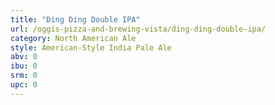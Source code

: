 ```yaml
---
title: "Ding Ding Double IPA"
url: /oggis-pizza-and-brewing-vista/ding-ding-double-ipa/
category: North American Ale
style: American-Style India Pale Ale
abv: 0
ibu: 0
srm: 0
upc: 0
---
```


